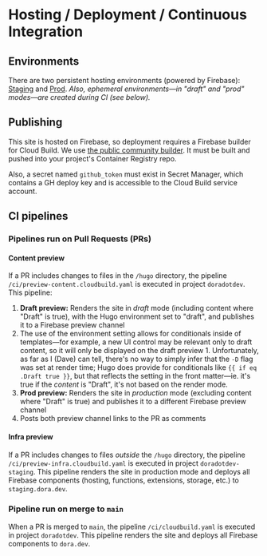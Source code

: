 # Hosting / Deployment / Continuous Integration

## Environments
There are two persistent hosting environments (powered by Firebase): [Staging](https://staging.dora.com/) and [Prod](https://dora.dev/).
_Also, ephemeral environments—in "draft" and "prod" modes—are created during CI (see below)._

## Publishing
This site is hosted on Firebase, so deployment requires a Firebase builder for Cloud Build. We use [the public community builder](https://github.com/GoogleCloudPlatform/cloud-builders-community/tree/master/firebase). It must be built and pushed into your project's Container Registry repo.

Also, a secret named `github_token` must exist in Secret Manager, which contains a GH deploy key and is accessible to the Cloud Build service account.

## CI pipelines 
### Pipelines run on Pull Requests (PRs)
#### Content preview
If a PR includes changes to files in the `/hugo` directory, the pipeline `/ci/preview-content.cloudbuild.yaml` is executed in project `doradotdev`. This pipeline:

1. **Draft preview:** Renders the site in _draft_ mode (including content where "Draft" is true), with the Hugo environment set to "draft", and publishes it to a Firebase preview channel
  1. The use of the environment setting allows for conditionals inside of templates—for example, a new UI control may be relevant only to draft content, so it will only be displayed on the draft preview
    1. Unfortunately, as far as I (Dave) can tell, there's no way to simply infer that the `-D` flag was set at render time; Hugo does provide for conditionals like `{{ if eq .Draft true }}`, but that reflects the setting in the front matter—ie. it's true if the _content_ is "Draft", it's not based on the render mode.
1. **Prod preview:** Renders the site in _production_ mode (excluding content where "Draft" is true) and publishes it to a different Firebase preview channel
1. Posts both preview channel links to the PR as comments

#### Infra preview
If a PR includes changes to files _outside_ the `/hugo` directory, the pipeline `/ci/preview-infra.cloudbuild.yaml` is executed in project `doradotdev-staging`. This pipeline renders the site in production mode and deploys all Firebase components (hosting, functions, extensions, storage, etc.) to `staging.dora.dev`.

### Pipeline run on merge to `main`
When a PR is merged to `main`, the pipeline `/ci/cloudbuild.yaml` is executed in project `doradotdev`. This pipeline renders the site and deploys all Firebase components to `dora.dev`.
